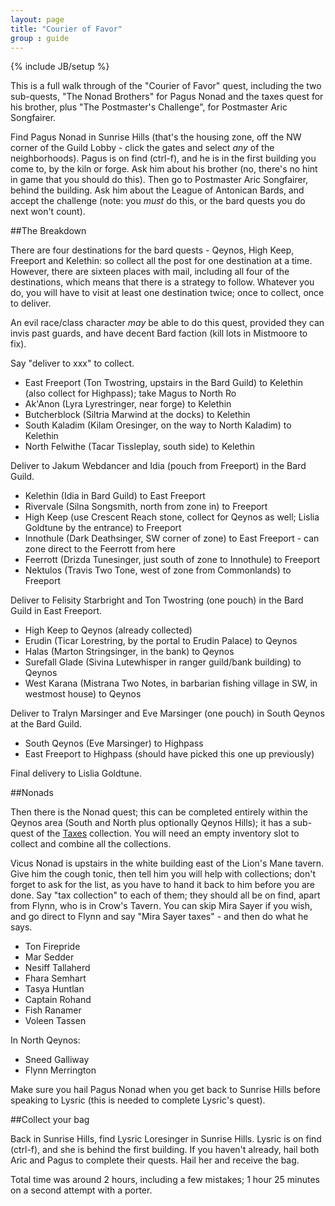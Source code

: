 ```yaml
---
layout: page 
title: "Courier of Favor" 
group : guide 
---
```

{% include JB/setup %}

This is a full walk through of the "Courier of Favor" quest, including the two sub-quests, "The Nonad Brothers" for Pagus Nonad and the taxes quest for his brother, plus "The Postmaster's Challenge", for Postmaster Aric Songfairer.

Find Pagus Nonad in Sunrise Hills (that's the housing zone, off the NW corner of the Guild Lobby - click the gates and select *any* of the neighborhoods).  Pagus is on find (ctrl-f), and he is in the first building you come to, by the kiln or forge. Ask him about his brother (no, there's no hint in game that you should do this).  Then go to Postmaster Aric Songfairer, behind the building.  Ask him about the League of Antonican Bards, and accept the challenge (note: you *must* do this, or the bard quests you do next won't count).

##The Breakdown

There are four destinations for the bard quests - Qeynos, High Keep, Freeport and Kelethin: so collect all the post for one destination at a time.  However, there are sixteen places with mail, including all four of the destinations, which means that there is a strategy to follow.  Whatever you do, you will have to visit at least one destination twice; once to collect, once to deliver.

An evil race/class character *may* be able to do this quest, provided they can invis past guards, and have decent Bard faction (kill lots in Mistmoore to fix).

Say "deliver to xxx" to collect.

- East Freeport (Ton Twostring, upstairs in the Bard Guild) to Kelethin (also collect for Highpass); take Magus to North Ro
- Ak'Anon (Lyra Lyrestringer, near forge) to Kelethin 
- Butcherblock (Siltria Marwind at the docks) to Kelethin 
- South Kaladim (Kilam Oresinger, on the way to North Kaladim) to Kelethin
- North Felwithe (Tacar Tissleplay, south side) to Kelethin 

Deliver to Jakum Webdancer and Idia (pouch from Freeport) in the Bard Guild.

- Kelethin (Idia in Bard Guild) to East Freeport 
- Rivervale (Silna Songsmith, north from zone in) to Freeport 
- High Keep (use Crescent Reach stone, collect for Qeynos as well; Lislia Goldtune by the entrance) to Freeport 
- Innothule (Dark Deathsinger, SW corner of zone) to East Freeport - can zone direct to the Feerrott from here
- Feerrott (Drizda Tunesinger, just south of zone to Innothule) to Freeport 
- Nektulos (Travis Two Tone, west of zone from Commonlands) to Freeport 

Deliver to Felisity Starbright and Ton Twostring (one pouch) in the Bard Guild in East Freeport.

- High Keep to Qeynos (already collected)
- Erudin (Ticar Lorestring, by the portal to Erudin Palace) to Qeynos 
- Halas (Marton Stringsinger, in the bank) to Qeynos 
- Surefall Glade (Sivina Lutewhisper in ranger guild/bank building) to Qeynos 
- West Karana (Mistrana Two Notes, in barbarian fishing village in SW, in westmost house) to Qeynos 

Deliver to Tralyn Marsinger and Eve Marsinger (one pouch) in South Qeynos at the Bard Guild.

- South Qeynos (Eve Marsinger) to Highpass 
- East Freeport to Highpass (should have picked this one up previously)

Final delivery to Lislia Goldtune.

##Nonads

Then there is the Nonad quest; this can be completed entirely within the Qeynos area (South and North plus optionally Qeynos Hills); it has a sub-quest of the [Taxes](http://everquest.allakhazam.com/db/quest.html?quest=528) collection.  You will need an empty inventory slot to collect and combine all the collections.  

Vicus Nonad is upstairs in the white building east of the Lion's Mane tavern.  Give him the cough tonic, then tell him you will help with collections; don't forget to ask for the list, as you have to hand it back to him before you are done.  Say "tax collection" to each of them; they should all be on find, apart from Flynn, who is in Crow's Tavern.  You can skip Mira Sayer if you wish, and go direct to Flynn and say "Mira Sayer taxes" - and then do what he says.

- Ton Firepride
- Mar Sedder
- Nesiff Tallaherd 
- Fhara Semhart
- Tasya Huntlan
- Captain Rohand
- Fish Ranamer
- Voleen Tassen

In North Qeynos: 

- Sneed Galliway
- Flynn Merrington

Make sure you hail Pagus Nonad when you get back to Sunrise Hills before speaking to Lysric (this is needed to complete Lysric's quest).

##Collect your bag

Back in Sunrise Hills, find Lysric Loresinger in Sunrise Hills.  Lysric is on find (ctrl-f), and she is behind the first building.  If you haven't already, hail both Aric and Pagus to complete their quests.  Hail her and receive the bag.

Total time was around 2 hours, including a few mistakes; 1 hour 25 minutes on a second attempt with a porter.
